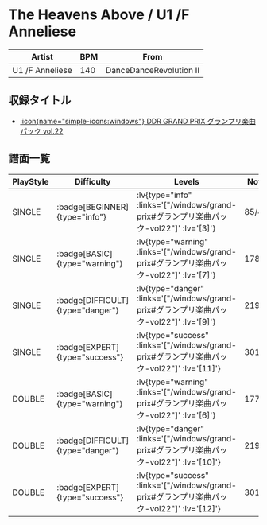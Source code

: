 # The Heavens Above / U1 /F Anneliese

|Artist|BPM|From|
|------|---|----|
|U1 /F Anneliese|140|DanceDanceRevolution II|

## 収録タイトル

- [ :icon{name="simple-icons:windows"} DDR GRAND PRIX グランプリ楽曲パック vol.22](/windows/grand-prix#グランプリ楽曲パック-vol22)

## 譜面一覧

|PlayStyle|Difficulty|Levels|Notes|Movie|
|---------|----------|------|-----|-----|
|SINGLE| :badge[BEGINNER]{type="info"} | :lv{type="info" :links='["/windows/grand-prix#グランプリ楽曲パック-vol22"]' :lv='[3]'} |85/4||
|SINGLE| :badge[BASIC]{type="warning"} | :lv{type="warning" :links='["/windows/grand-prix#グランプリ楽曲パック-vol22"]' :lv='[7]'} |178/40||
|SINGLE| :badge[DIFFICULT]{type="danger"} | :lv{type="danger" :links='["/windows/grand-prix#グランプリ楽曲パック-vol22"]' :lv='[9]'} |219/46||
|SINGLE| :badge[EXPERT]{type="success"} | :lv{type="success" :links='["/windows/grand-prix#グランプリ楽曲パック-vol22"]' :lv='[11]'} |301/31||
|DOUBLE| :badge[BASIC]{type="warning"} | :lv{type="warning" :links='["/windows/grand-prix#グランプリ楽曲パック-vol22"]' :lv='[6]'} |177/37||
|DOUBLE| :badge[DIFFICULT]{type="danger"} | :lv{type="danger" :links='["/windows/grand-prix#グランプリ楽曲パック-vol22"]' :lv='[10]'} |219/44||
|DOUBLE| :badge[EXPERT]{type="success"} | :lv{type="success" :links='["/windows/grand-prix#グランプリ楽曲パック-vol22"]' :lv='[12]'} |301/31||

